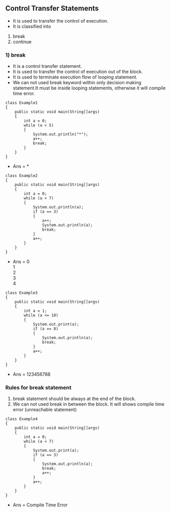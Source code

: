 ## Control Transfer Statements 
* It is used to transfer the control of execution.
* It is classified into
1) break
2) continue

### 1) break
* It is a control transfer statement.
* It is used to transfer the control of execution out of the block.
* It is used to terminate execution flow of looping statement.
* We can not used break keyword within only decision making statement.It must be inside looping statements, otherwise it will compile time error.

```
class Example1
{
    public static void main(String[]args)
    {
        int a = 0;
        while (a < 5)
        {
            System.out.println("*");
            a++;
            break;
        }
    }
}
```
* Ans =  *

```
class Example2
{
    public static void main(String[]args)
    {
        int a = 0;
        while (a < 7)
        {
            System.out.println(a);
            if (a == 3)
            {
                a++;
                System.out.println(a);
                break;
            }
            a++;
        }
    }
}
```
* Ans = 0 <br> 1 <br> 2 <br> 3 <br> 4 <br>

```
class Example3
{
    public static void main(String[]args)
    {
        int a = 1;
        while (a <= 10)
        {
            System.out.print(a);
            if (a == 8)
            {
                System.out.println(a);
                break;
            }
            a++;
        }
    }
}
```
* Ans = 123456788 <br>

### Rules for break statement 
1) break statement should be always at the end of the block.
2) We can not used break in between the block. It will shows compile time error (unreachable statement)

```
class Example4
{
    public static void main(String[]args)
    {
        int a = 0;
        while (a < 7)
        {
            System.out.print(a);
            if (a == 3)
            {
                System.out.println(a);
                break;
                a++;
            }
            a++;
        }
    }
}
```
* Ans = Compile Time Error
